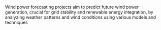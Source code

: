 Wind power forecasting projects aim to predict future wind power generation, crucial for grid stability and renewable energy integration, by analyzing weather patterns and wind conditions using various models and techniques

